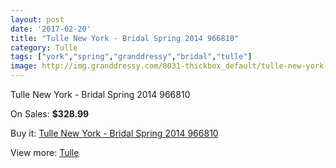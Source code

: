 ```yaml
---
layout: post
date: '2017-02-20'
title: "Tulle New York - Bridal Spring 2014 966810"
category: Tulle
tags: ["york","spring","granddressy","bridal","tulle"]
image: http://img.granddressy.com/8031-thickbox_default/tulle-new-york-bridal-spring-2014-966810.jpg
---
```

Tulle New York - Bridal Spring 2014 966810

On Sales: **$328.99**
<a href="https://www.granddressy.com/en/tulle/7276-tulle-new-york-bridal-spring-2014-966810.html"><amp-img layout="responsive" width="600" height="600" src="//img.granddressy.com/8031-thickbox_default/tulle-new-york-bridal-spring-2014-966810.jpg" alt="Tulle New York - Bridal Spring 2014 966810 0" /></a>

Buy it: [Tulle New York - Bridal Spring 2014 966810](https://www.granddressy.com/en/tulle/7276-tulle-new-york-bridal-spring-2014-966810.html "Tulle New York - Bridal Spring 2014 966810")

View more: [Tulle](https://www.granddressy.com/en/202-tulle "Tulle")